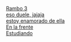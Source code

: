 <a href="https://twitter.com/OutOfVideomatch/status/1269794316513357826" target="_blank">Rambo 3</a><br>
<a href="https://twitter.com/SonHostias/status/1269704113392160769" target="_blank">eso duele, jajaja</a><br>
<a href="https://twitter.com/CrypticNoOne/status/1239644271088742406" target="_blank">estoy enamorado de ella</a><br>
<a href="https://twitter.com/silvxgc/status/1270443756517494786" target="_blank">En la frente</a><br>
<a href="https://twitter.com/guarda_la_moto/status/1268889528288362496" target="_blank">Estudiando</a><br>
